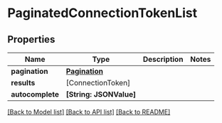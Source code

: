 # PaginatedConnectionTokenList

## Properties
Name | Type | Description | Notes
------------ | ------------- | ------------- | -------------
**pagination** | [**Pagination**](Pagination.md) |  | 
**results** | [ConnectionToken] |  | 
**autocomplete** | **[String: JSONValue]** |  | 

[[Back to Model list]](../README.md#documentation-for-models) [[Back to API list]](../README.md#documentation-for-api-endpoints) [[Back to README]](../README.md)


